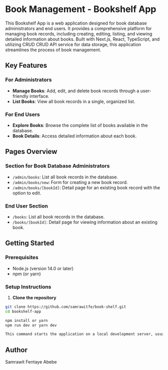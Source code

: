 # Book Management - Bookshelf App

This Bookshelf App is a web application designed for book database administrators and end users. It provides a comprehensive platform for managing book records, including creating, editing, listing, and viewing detailed information about books. Built with Next.js, React, TypeScript, and utilizing CRUD CRUD API service for data storage, this application streamlines the process of book management.

## Key Features

### For Administrators

- **Manage Books**: Add, edit, and delete book records through a user-friendly interface.
- **List Books**: View all book records in a single, organized list.

### For End Users

- **Explore Books**: Browse the complete list of books available in the database.
- **Book Details**: Access detailed information about each book.

## Pages Overview

### Section for Book Database Administrators

- `/admin/books`: List all book records in the database.
- `/admin/books/new`: Form for creating a new book record.
- `/admin/books/[bookId]`: Detail page for an existing book record with the option to edit.

### End User Section

- `/books`: List all book records in the database.
- `/books/[bookId]`: Detail page for viewing information about an existing book.

## Getting Started

### Prerequisites

- Node.js (version 14.0 or later)
- npm (or yarn)

### Setup Instructions

1. **Clone the repository**

```bash
git clone https://github.com/samrawitfe/book-shelf.git
cd bookshelf-app

npm install or yarn
npm run dev or yarn dev

This command starts the application on a local development server, usually accessible at http://localhost:3000.

```

## Author

Samrawit Fentaye Abebe
